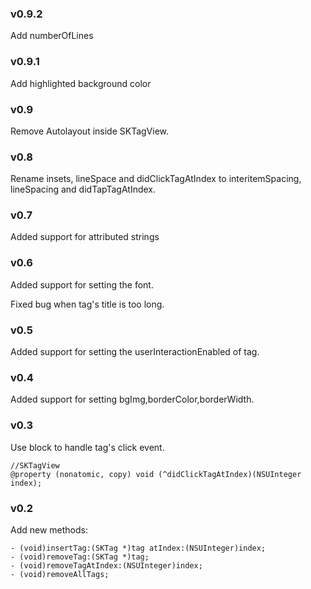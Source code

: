 ### v0.9.2
Add numberOfLines

### v0.9.1
Add highlighted background color

### v0.9
Remove Autolayout inside SKTagView.

### v0.8
Rename insets, lineSpace and didClickTagAtIndex to interitemSpacing, lineSpacing and didTapTagAtIndex.

### v0.7
Added support for attributed strings

### v0.6
Added support for setting the font.

Fixed bug when tag's title is too long.

### v0.5
Added support for setting the userInteractionEnabled of tag.

### v0.4
Added support for setting bgImg,borderColor,borderWidth.

### v0.3
Use block to handle tag's click event.
```objc
//SKTagView
@property (nonatomic, copy) void (^didClickTagAtIndex)(NSUInteger index);
```

### v0.2
Add new methods:
```objc
- (void)insertTag:(SKTag *)tag atIndex:(NSUInteger)index;
- (void)removeTag:(SKTag *)tag;
- (void)removeTagAtIndex:(NSUInteger)index;
- (void)removeAllTags;
```
